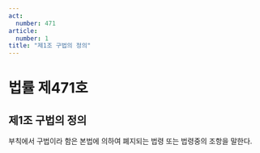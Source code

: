 ```yaml
---
act:
  number: 471
article:
  number: 1
title: "제1조 구법의 정의"
---
```


# 법률 제471호

## 제1조 구법의 정의

부칙에서 구법이라 함은 본법에 의하여 폐지되는 법령 또는 법령중의 조항을 말한다.
